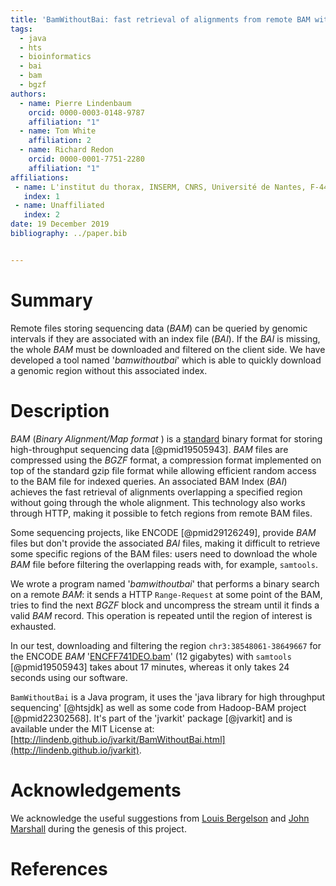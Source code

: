 ```yaml
---
title: 'BamWithoutBai: fast retrieval of alignments from remote BAM without BAI index.'
tags:
  - java
  - hts
  - bioinformatics
  - bai
  - bam
  - bgzf
authors:
  - name: Pierre Lindenbaum
    orcid: 0000-0003-0148-9787
    affiliation: "1"
  - name: Tom White
    affiliation: 2
  - name: Richard Redon
    orcid: 0000-0001-7751-2280
    affiliation: "1"
affiliations:
 - name: L'institut du thorax, INSERM, CNRS, Université de Nantes, F-44000 Nantes, France.
   index: 1
 - name: Unaffiliated
   index: 2
date: 19 December 2019
bibliography: ../paper.bib


---
```


# Summary

Remote files storing sequencing data (*BAM*) can be queried by genomic intervals if they are associated with an index file (*BAI*). If the *BAI* is missing, the whole *BAM* must be downloaded and filtered on the client side. We have developed a tool named '*bamwithoutbai*' which is able to quickly download a genomic region without this associated index.

# Description

*BAM* (*Binary Alignment/Map format* ) is a [standard](https://samtools.github.io/hts-specs/SAMv1.pdf) binary format for storing high-throughput sequencing data [@pmid19505943]. *BAM* files are compressed using the *BGZF* format, a compression format implemented on top of the standard gzip file format while allowing efficient random access to the BAM file for indexed queries. An associated BAM Index (*BAI*) achieves the fast retrieval of alignments overlapping a specified region without going through the whole alignment. This technology also works through HTTP, making it possible to fetch regions from remote BAM files.

Some sequencing projects, like ENCODE [@pmid29126249], provide *BAM* files but don't provide the associated *BAI* files, making it difficult to retrieve some specific regions of the BAM files: users need to download the whole *BAM* file before filtering the overlapping reads with, for example, `samtools`.

We wrote a program named '*bamwithoutbai*' that performs a binary search on a remote *BAM*: it sends a HTTP `Range-Request` at some point of the BAM, tries to find the next *BGZF* block and uncompress the stream until it finds a valid *BAM* record. This operation is repeated until the region of interest is exhausted.

In our test, downloading and filtering the region `chr3:38548061-38649667` for the ENCODE *BAM* '[ENCFF741DEO.bam](https://www.encodeproject.org/files/ENCFF741DEO/@@download/ENCFF741DEO.bam)' (12 gigabytes) with `samtools`  [@pmid19505943] takes about 17 minutes, whereas it only takes 24 seconds using our software.

`BamWithoutBai` is a Java program, it uses the 'java library for high throughput sequencing' [@htsjdk] as well as some code from Hadoop-BAM project [@pmid22302568]. It's part of the 'jvarkit' package [@jvarkit] and is available under the MIT License at: [http://lindenb.github.io/jvarkit/BamWithoutBai.html](http://lindenb.github.io/jvarkit).

# Acknowledgements

We acknowledge the useful suggestions from [Louis Bergelson](https://github.com/samtools/htsjdk/issues/1445#issuecomment-565599459) and [John Marshall](https://twitter.com/jomarnz/status/1205532441353560066) during the genesis of this project.

# References
